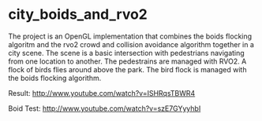 city_boids_and_rvo2
===================

The project is an OpenGL implementation that combines the boids flocking algoritm and the rvo2 crowd and collision avoidance algorithm together in a city scene.  The scene is a basic intersection with pedestrians navigating from one location to another.  The pedestrains are managed with RVO2.  A flock of birds flies around above the park.  The bird flock is managed with the boids flocking algorithm.

Result:
http://www.youtube.com/watch?v=ISHRqsTBWR4

Boid Test:
http://www.youtube.com/watch?v=szE7GYyyhbI
